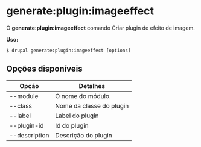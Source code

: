 # generate:plugin:imageeffect
O **generate:plugin:imageeffect** comando Criar plugin de efeito de imagem.

**Uso:**
```
$ drupal generate:plugin:imageeffect [options] 
```

## Opções disponíveis
Opção | Detalhes
-------|-------------
--module | O nome do módulo.
--class | Nome da classe do plugin
--label | Label do plugin
--plugin-id | Id do plugin
--description | Descrição do plugin

